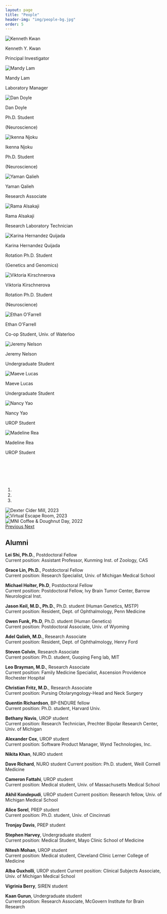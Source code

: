 ```yaml
---
layout: page
title: "People"
header-img: "img/people-bg.jpg"
order: 5
---
```


<div class="row">
  <div class="col-md-offset-2 col-md-4 col-sm-6 col-xs-12 bio">
    <img src="{{ site.baseurl }}/img/bios/kenneth_kwan.jpg" alt="Kenneth Kwan" class="bio-pic center-block">
     <p class="name">Kenneth Y. Kwan</p>
     <p class="job">Principal Investigator</p>
  </div>
  <div class="col-md-4 col-sm-6 col-xs-12 bio">
    <img src="{{ site.baseurl }}/img/bios/mandy_lam.jpg" alt="Mandy Lam" class="bio-pic center-block">
    <p class="name">Mandy Lam</p>
    <p class="job">Laboratory Manager</p>
  </div>
</div>

<div class="row">
  <div class="col-md-4 col-sm-6 col-xs-12 bio">
    <img src="{{ site.baseurl }}/img/bios/daniel_doyle.jpg" alt="Dan Doyle" class="bio-pic center-block">
    <p class="name">Dan Doyle</p>
    <p class="job">Ph.D. Student</p>
    <p class="description">(Neuroscience)</p>
  </div>
  <div class="col-md-4 col-sm-6 col-xs-12 bio">
    <img src="{{ site.baseurl }}/img/bios/ikenna_njoku.jpg" alt="Ikenna Njoku" class="bio-pic center-block">
    <p class="name">Ikenna Njoku</p>
    <p class="job">Ph.D. Student</p>
    <p class="description">(Neuroscience)</p>
  </div>
  <div class="col-md-4 col-sm-6 col-xs-12 bio">
    <img src="{{ site.baseurl }}/img/bios/yaman_qalieh.jpg" alt="Yaman Qalieh" class="bio-pic center-block">
    <p class="name">Yaman Qalieh</p>
    <p class="job">Research Associate</p>
  </div>
  <div class="col-md-4 col-sm-6 col-xs-12 bio">
    <img src="{{ site.baseurl }}/img/bios/rama_alsakaji.jpg" alt="Rama Alsakaji" class="bio-pic center-block">
    <p class="name">Rama Alsakaji</p>
    <p class="job">Research Laboratory Technician</p>
  </div>
  <div class="col-md-4 col-sm-6 col-xs-12 bio">
    <img src="{{ site.baseurl }}/img/bios/karina_hernandez_quijada.jpg" alt="Karina Hernandez Quijada" class="bio-pic center-block">
    <p class="name">Karina Hernandez Quijada</p>
    <p class="job">Rotation Ph.D. Student</p>
    <p class="description">(Genetics and Genomics)</p>
  </div>
  <div class="col-md-4 col-sm-6 col-xs-12 bio">
    <img src="{{ site.baseurl }}/img/bios/vitkoria_kirschnerova.jpg" alt="Viktoria Kirschnerova" class="bio-pic center-block">
    <p class="name">Viktoria Kirschnerova</p>
    <p class="job">Rotation Ph.D. Student</p>
    <p class="description">(Neuroscience)</p>
  </div>
  <div class="col-md-4 col-sm-6 col-xs-12 bio">
    <img src="{{ site.baseurl }}/img/bios/ethan_ofarrell.jpg" alt="Ethan O'Farrell" class="bio-pic center-block">
    <p class="name">Ethan O'Farrell</p>
    <p class="job">Co-op Student, Univ. of Waterloo</p>
  </div>
  <div class="col-md-4 col-sm-6 col-xs-12 bio">
    <img src="{{ site.baseurl }}/img/bios/jeremy_nelson.jpg" alt="Jeremy Nelson" class="bio-pic center-block">
    <p class="name">Jeremy Nelson</p>
    <p class="job">Undergraduate Student</p>
  </div>
  <div class="col-md-4 col-sm-6 col-xs-12 bio">
    <img src="{{ site.baseurl }}/img/bios/maeve_lucas.jpg" alt="Maeve Lucas" class="bio-pic center-block">
    <p class="name">Maeve Lucas</p>
    <p class="job">Undergraduate Student</p>
  </div>
  <div class="col-md-offset-2 col-md-4 col-sm-6 col-xs-12 bio">
    <img src="{{ site.baseurl }}/img/bios/nancy_yao.jpg" alt="Nancy Yao" class="bio-pic center-block">
    <p class="name">Nancy Yao</p>
    <p class="job">UROP Student</p>
  </div>
  <div class="col-md-4 col-sm-6 col-xs-12 bio">
    <img src="{{ site.baseurl }}/img/bios/maddie_rea.jpg" alt="Madeline Rea" class="bio-pic center-block">
    <p class="name">Madeline Rea</p>
    <p class="job">UROP Student</p>
  </div>
</div>


<!-- Carousel container -->
<div id="my-pics" class="carousel slide" data-ride="carousel" style="width:1000px;margin:auto;margin-top:100px;">

<!-- Indicators -->
<ol class="carousel-indicators">
<li data-target="#my-pics" data-slide-to="0" class="active"></li>
<li data-target="#my-pics" data-slide-to="1"></li>
<li data-target="#my-pics" data-slide-to="2"></li>
</ol>

<!-- Content -->
<div class="carousel-inner" role="listbox">

<!-- Slide 1 -->
<div class="item active">
<img src="{{ site.baseurl }}/img/Pumpkin_Patch_1000x750.jpg" alt="Dexter Cider Mill, 2023">
</div>

<!-- Slide 2 -->
<div class="item">
<img src="{{ site.baseurl }}/img/Escape_1000x750.jpg" alt="Virtual Escape Room, 2023">
</div>

<!-- Slide 3 -->
<div class="item">
<img src="{{ site.baseurl }}/img/Coffee_1000x750.jpg" alt="MNI Coffee & Doughnut Day, 2022">
</div>

</div>

<!-- Previous/Next controls -->
<a class="left carousel-control" href="#my-pics" role="button" data-slide="prev">
<span class="icon-prev" aria-hidden="true"></span>
<span class="sr-only">Previous</span>
</a>
<a class="right carousel-control" href="#my-pics" role="button" data-slide="next">
<span class="icon-next" aria-hidden="true"></span>
<span class="sr-only">Next</span>
</a>

</div>


## Alumni

**Lei Shi, Ph.D.**, Postdoctoral Fellow  
Current position: Assistant Professor, Kunming Inst. of Zoology, CAS 

**Grace Lin, Ph.D.**, Postdoctoral Fellow  
Current position: Research Specialist, Univ. of Michigan Medical School

**Michael Holter, Ph.D**, Postdoctoral Fellow  
Current position: Postdoctoral Fellow, Ivy Brain Tumor Center, Barrow Neurological Inst.

**Jason Keil, M.D., Ph.D.**, Ph.D. student (Human Genetics, MSTP)  
Current position: Resident, Dept. of Ophthalmology, Penn Medicine

**Owen Funk, Ph.D**, Ph.D. student (Human Genetics)  
Current position: Postdoctoral Associate, Univ. of Wyoming

**Adel Qalieh, M.D.**, Research Associate  
Current position: Resident, Dept. of Ophthalmology, Henry Ford

**Steven Colvin**, Research Associate  
Current position: Ph.D. student, Guoping Feng lab, MIT

**Leo Brayman, M.D.**, Research Associate  
Current position: Family Medicine Specialist, Ascension Providence Rochester Hospital

**Christian Fritz, M.D.**, Research Associate  
Current position: Pursing Otolaryngology-Head and Neck Surgery

**Quentin Richardson**, BP-ENDURE fellow  
Current position: Ph.D. student, Harvard Univ.

**Bethany Navis**, UROP student  
Current position: Research Technician, Prechter Bipolar Research Center, Univ. of Michigan

**Alexander Cox**, UROP student  
Current position: Software Product Manager, Wynd Technologies, Inc.

**Nikita Khan**, NURO student

**Dave Richard**, NURO student
Current position: Ph.D. student, Weill Cornell Medicine

**Cameron Fattahi**, UROP student  
Current position: Medical student, Univ. of Massachusetts Medical School

**Akhil Kondepudi**, UROP student
Current position: Research fellow, Univ. of Michigan Medical School

**Alice Sorel**, PREP student  
Current position: Ph.D. student, Univ. of Cincinnati

**Tronjay Davis**, PREP student

**Stephen Harvey**, Undergraduate student  
Current position: Medical Student, Mayo Clinic School of Medicine

**Nitesh Mohan**, UROP student  
Current position: Medical student, Cleveland Clinic Lerner College of Medicine

**Alba Guxholli**, UROP student
Current position: Clinical Subjects Associate, Univ. of Michigan Medical School

**Vigrinia Berry**, SIREN student

**Kaan Gurun**, Undergraduate student  
Current position: Research Associate, McGovern Institute for Brain Research

